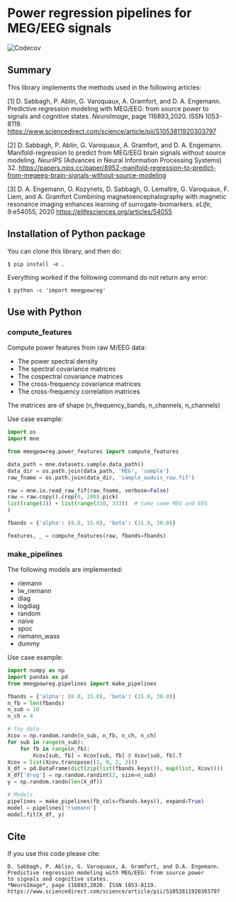 # Power regression pipelines for MEG/EEG signals

<!-- ![Build](https://github.com/DavidSabbagh/meegpowreg/workflows/tests/badge.svg) -->
![Codecov](https://codecov.io/gh/DavidSabbagh/meegpowreg/branch/master/graph/badge.svg)

## Summary

This library implements the methods used in the following articles:

[1] D. Sabbagh, P. Ablin, G. Varoquaux, A. Gramfort, and D. A. Engemann.
Predictive regression modeling with MEG/EEG: from source power to signals and cognitive states.
*NeuroImage*, page 116893,2020. ISSN 1053-8119.
<https://www.sciencedirect.com/science/article/pii/S1053811920303797>

[2] D. Sabbagh, P. Ablin, G. Varoquaux, A. Gramfort,
and D. A. Engemann.
Manifold-regression to predict from MEG/EEG brain signals 
without source modeling.
*NeurIPS* (Advances in Neural Information Processing Systems) 32.
<https://papers.nips.cc/paper/8952-manifold-regression-to-predict-from-megeeg-brain-signals-without-source-modeling>

[3] D. A. Engemann, O. Kozynets, D. Sabbagh, G. Lemaître, G. Varoquaux, F. Liem, and A. Gramfort
Combining magnetoencephalography with magnetic resonance imaging enhances learning of surrogate-biomarkers.
*eLife*, 9:e54055, 2020
<https://elifesciences.org/articles/54055>

## Installation of Python package

<!-- To install the package, simply do: -->
<!--  -->
<!--   `$ pip install meegpowreg` -->

You can clone this library, and then do:

  `$ pip install -e .`

Everything worked if the following command do not return any error:

  `$ python -c 'import meegpowreg'`

## Use with Python

### compute_features

Compute power features from raw M/EEG data:
- The power spectral density
- The spectral covariance matrices
- The cospectral covariance matrices
- The cross-frequency covariance matrices
- The cross-frequency correlation matrices

The matrices are of shape (n_frequency_bands, n_channels, n_channels)

Use case example:

```python
import os
import mne

from meegpowreg.power_features import compute_features

data_path = mne.datasets.sample.data_path()
data_dir = os.path.join(data_path, 'MEG', 'sample')
raw_fname = os.path.join(data_dir, 'sample_audvis_raw.fif')

raw = mne.io.read_raw_fif(raw_fname, verbose=False)
raw = raw.copy().crop(0, 200).pick(
list(range(2)) + list(range(330, 333))  # take some MEG and EEG
)

fbands = {'alpha': (8.0, 15.0), 'beta': (15.0, 30.0)}

features, _ = compute_features(raw, fbands=fbands)
```

### make_pipelines 

The following models are implemented:
- riemann
- lw_riemann
- diag
- logdiag
- random
- naive
- spoc
- riemann_wass
- dummy

Use case example:

```python
import numpy as np
import pandas as pd
from meegpowreg.pipelines import make_pipelines

fbands = {'alpha': (8.0, 15.0), 'beta': (15.0, 30.0)}
n_fb = len(fbands)
n_sub = 10
n_ch = 4

# Toy data
Xcov = np.random.randn(n_sub, n_fb, n_ch, n_ch)
for sub in range(n_sub):
    for fb in range(n_fb):
        Xcov[sub, fb] = Xcov[sub, fb] @ Xcov[sub, fb].T
Xcov = list(Xcov.transpose((1, 0, 2, 3)))
X_df = pd.DataFrame(dict(zip(list(fbands.keys()), map(list, Xcov))))
X_df['drug'] = np.random.randint(2, size=n_sub)
y = np.random.randn(len(X_df))

# Models
pipelines = make_pipelines(fb_cols=fbands.keys(), expand=True)
model = pipelines['riemann']
model.fit(X_df, y)
```

## Cite

If you use this code please cite:

	D. Sabbagh, P. Ablin, G. Varoquaux, A. Gramfort, and D.A. Engemann.
	Predictive regression modeling with MEG/EEG: from source power 
	to signals and cognitive states.
	*NeuroImage*, page 116893,2020. ISSN 1053-8119.
	https://www.sciencedirect.com/science/article/pii/S1053811920303797


